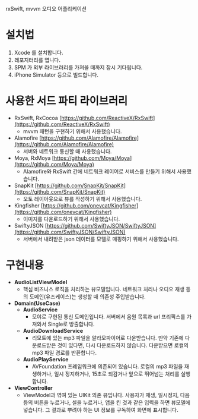 rxSwift, mvvm 오디오  어플리케이션

# 설치법

1. Xcode 를 설치합니다.
2. 레포지터리를 엽니다.
3. SPM 가 외부 라이브러리를 가져올 때까지 잠시 기다립니다.
4. iPhone Simulator 등으로 빌드합니다.

# 사용한 서드 파티 라이브러리

- RxSwift, RxCocoa [https://github.com/ReactiveX/RxSwift](https://github.com/ReactiveX/RxSwift)
    - mvvm 패턴을 구현하기 위해서 사용했습니다.
- Alamofire [https://github.com/Alamofire/Alamofire](https://github.com/Alamofire/Alamofire)
    - 서버와 네트워크 통신할 때 사용했습니다.
- Moya, RxMoya [https://github.com/Moya/Moya](https://github.com/Moya/Moya)
    - Alamofire와 RxSwift 간에 네트워크 레이어로 서비스를 만들기 위해서 사용했습니다.
- SnapKit [https://github.com/SnapKit/SnapKit](https://github.com/SnapKit/SnapKit)
    - 오토 레이아웃으로 뷰를 작성하기 위해서 사용했습니다.
- Kingfisher [https://github.com/onevcat/Kingfisher](https://github.com/onevcat/Kingfisher)
    - 이미지를 다운로드하기 위해서 사용했습니다.
- SwiftyJSON [https://github.com/SwiftyJSON/SwiftyJSON](https://github.com/SwiftyJSON/SwiftyJSON)
    - 서버에서 내려받은 json 데이터를 모델로 매핑하기 위해서 사용했습니다.

# 구현내용

- **AudioListViewModel**
    - 핵심 비즈니스 로직을 처리하는 뷰모델입니다. 네트워크 처리나 오디오 재생 등의 도메인(유즈케이스)는 생성할 때 의존성 주입받습니다.
- **Domain(UseCase)**
    - **AudioService**
        - 모야로 구현된 통신 도메인입니다. 서버에서 음원 목록과 url 프리픽스를 가져와서 Single로 방출합니다.
    - **AudioDownloadService**
        - 리모트에 있는 mp3 파일을 알라모파이어로 다운받습니다. 만약 기존에 다운로드받은 것이 있다면, 다시 다운로드하지 않습니다. 다운받으면 로컬의 mp3 파일 경로를 반환합니다.
    - **AudioPlayService**
        - AVFoundation 프레임워크에 의존되어 있습니다. 로컬의 mp3 파일을 재생하거나, 일시 정지하거나, 15초로 되감거나 앞으로 뛰어넘는 처리를 실행합니다.
- **ViewController**
    - ViewModel과 엮여 있는 UIKit 의존 뷰입니다. 사용자가 재생, 일시정지, 다음 등의 버튼을 누르거나, 셀을 누르거나, 앱을 킨 것과 같은 입력을 하면 뷰모델에 넣습니다. 그 결과로 뿌려야 하는 UI 정보를 구독하여 화면에 표시합니다.
